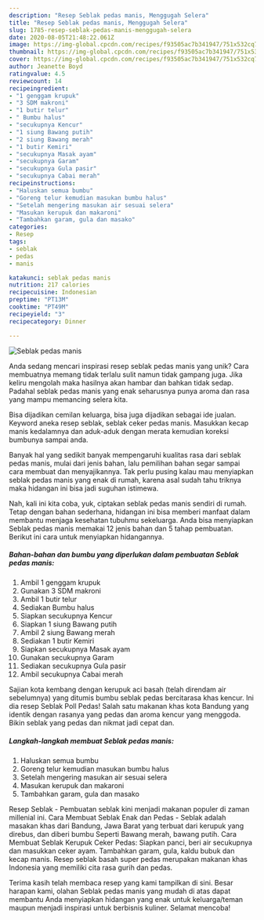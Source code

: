 ```yaml
---
description: "Resep Seblak pedas manis, Menggugah Selera"
title: "Resep Seblak pedas manis, Menggugah Selera"
slug: 1785-resep-seblak-pedas-manis-menggugah-selera
date: 2020-08-05T21:48:22.061Z
image: https://img-global.cpcdn.com/recipes/f93505ac7b341947/751x532cq70/seblak-pedas-manis-foto-resep-utama.jpg
thumbnail: https://img-global.cpcdn.com/recipes/f93505ac7b341947/751x532cq70/seblak-pedas-manis-foto-resep-utama.jpg
cover: https://img-global.cpcdn.com/recipes/f93505ac7b341947/751x532cq70/seblak-pedas-manis-foto-resep-utama.jpg
author: Jeanette Boyd
ratingvalue: 4.5
reviewcount: 14
recipeingredient:
- "1 genggam krupuk"
- "3 SDM makroni"
- "1 butir telur"
- " Bumbu halus"
- "secukupnya Kencur"
- "1 siung Bawang putih"
- "2 siung Bawang merah"
- "1 butir Kemiri"
- "secukupnya Masak ayam"
- "secukupnya Garam"
- "secukupnya Gula pasir"
- "secukupnya Cabai merah"
recipeinstructions:
- "Haluskan semua bumbu"
- "Goreng telur kemudian masukan bumbu halus"
- "Setelah mengering masukan air sesuai selera"
- "Masukan kerupuk dan makaroni"
- "Tambahkan garam, gula dan masako"
categories:
- Resep
tags:
- seblak
- pedas
- manis

katakunci: seblak pedas manis 
nutrition: 217 calories
recipecuisine: Indonesian
preptime: "PT13M"
cooktime: "PT49M"
recipeyield: "3"
recipecategory: Dinner

---
```



![Seblak pedas manis](https://img-global.cpcdn.com/recipes/f93505ac7b341947/751x532cq70/seblak-pedas-manis-foto-resep-utama.jpg)

Anda sedang mencari inspirasi resep seblak pedas manis yang unik? Cara membuatnya memang tidak terlalu sulit namun tidak gampang juga. Jika keliru mengolah maka hasilnya akan hambar dan bahkan tidak sedap. Padahal seblak pedas manis yang enak seharusnya punya aroma dan rasa yang mampu memancing selera kita.

Bisa dijadikan cemilan keluarga, bisa juga dijadikan sebagai ide jualan. Keyword aneka resep seblak, seblak ceker pedas manis. Masukkan kecap manis kedalamnya dan aduk-aduk dengan merata kemudian koreksi bumbunya sampai anda.

Banyak hal yang sedikit banyak mempengaruhi kualitas rasa dari seblak pedas manis, mulai dari jenis bahan, lalu pemilihan bahan segar sampai cara membuat dan menyajikannya. Tak perlu pusing kalau mau menyiapkan seblak pedas manis yang enak di rumah, karena asal sudah tahu triknya maka hidangan ini bisa jadi suguhan istimewa.


Nah, kali ini kita coba, yuk, ciptakan seblak pedas manis sendiri di rumah. Tetap dengan bahan sederhana, hidangan ini bisa memberi manfaat dalam membantu menjaga kesehatan tubuhmu sekeluarga. Anda bisa menyiapkan Seblak pedas manis memakai 12 jenis bahan dan 5 tahap pembuatan. Berikut ini cara untuk menyiapkan hidangannya.

<!--inarticleads1-->

##### Bahan-bahan dan bumbu yang diperlukan dalam pembuatan Seblak pedas manis:

1. Ambil 1 genggam krupuk
1. Gunakan 3 SDM makroni
1. Ambil 1 butir telur
1. Sediakan  Bumbu halus
1. Siapkan secukupnya Kencur
1. Siapkan 1 siung Bawang putih
1. Ambil 2 siung Bawang merah
1. Sediakan 1 butir Kemiri
1. Siapkan secukupnya Masak ayam
1. Gunakan secukupnya Garam
1. Sediakan secukupnya Gula pasir
1. Ambil secukupnya Cabai merah


Sajian kota kembang dengan kerupuk aci basah (telah direndam air sebelumnya) yang ditumis bumbu seblak pedas bercitarasa khas kencur. Ini dia resep Seblak Poll Pedas! Salah satu makanan khas kota Bandung yang identik dengan rasanya yang pedas dan aroma kencur yang menggoda. Bikin seblak yang pedas dan nikmat jadi cepat dan. 

<!--inarticleads2-->

##### Langkah-langkah membuat Seblak pedas manis:

1. Haluskan semua bumbu
1. Goreng telur kemudian masukan bumbu halus
1. Setelah mengering masukan air sesuai selera
1. Masukan kerupuk dan makaroni
1. Tambahkan garam, gula dan masako


Resep Seblak - Pembuatan seblak kini menjadi makanan populer di zaman millenial ini. Cara Membuat Seblak Enak dan Pedas - Seblak adalah masakan khas dari Bandung, Jawa Barat yang terbuat dari kerupuk yang direbus, dan diberi bumbu Seperti Bawang merah, bawang putih. Cara Membuat Seblak Kerupuk Ceker Pedas: Siapkan panci, beri air secukupnya dan masukkan ceker ayam. Tambahkan garam, gula, kaldu bubuk dan kecap manis. Resep seblak basah super pedas merupakan makanan khas Indonesia yang memiliki cita rasa gurih dan pedas. 

Terima kasih telah membaca resep yang kami tampilkan di sini. Besar harapan kami, olahan Seblak pedas manis yang mudah di atas dapat membantu Anda menyiapkan hidangan yang enak untuk keluarga/teman maupun menjadi inspirasi untuk berbisnis kuliner. Selamat mencoba!
